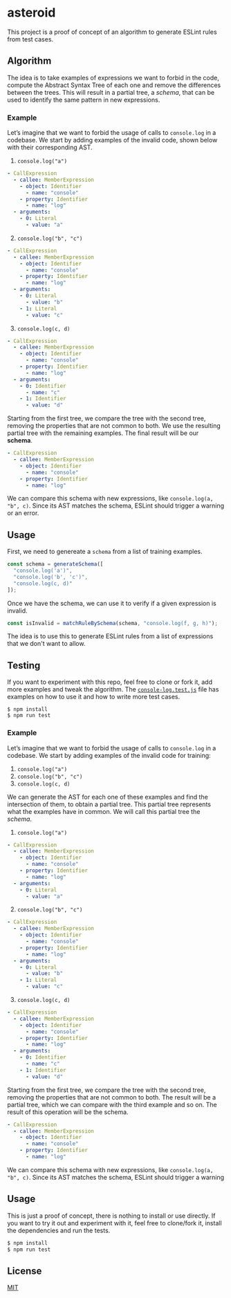 # asteroid

This project is a proof of concept of an algorithm to generate ESLint rules from test cases.

## Algorithm

The idea is to take examples of expressions we want to forbid in the code, compute the Abstract Syntax Tree of each one and remove the differences between the trees. This will result in a partial tree, a _schema_, that can be used to identify the same pattern in new expressions.

### Example

Let’s imagine that we want to forbid the usage of calls to `console.log` in a codebase. We start by adding examples of the invalid code, shown below with their corresponding AST.

1. `console.log("a")`

```yaml
- CallExpression
  - callee: MemberExpression
    - object: Identifier
      - name: "console"
    - property: Identifier
      - name: "log"
  - arguments:
    - 0: Literal
      - value: "a"
```

2. `console.log("b", "c")`

```yaml
- CallExpression
  - callee: MemberExpression
    - object: Identifier
      - name: "console"
    - property: Identifier
      - name: "log"
  - arguments:
    - 0: Literal
      - value: "b"
    - 1: Literal
      - value: "c"
```

3. `console.log(c, d)`

```yaml
- CallExpression
  - callee: MemberExpression
    - object: Identifier
      - name: "console"
    - property: Identifier
      - name: "log"
  - arguments:
    - 0: Identifier
      - name: "c"
    - 1: Identifier
      - value: "d"
```

Starting from the first tree, we compare the tree with the second tree, removing the properties that are not common to both. We use the resulting partial tree with the remaining examples. The final result will be our **schema**.

```yaml
- CallExpression
  - callee: MemberExpression
    - object: Identifier
      - name: "console"
    - property: Identifier
      - name: "log"
```

We can compare this schema with new expressions, like `console.log(a, "b", c)`. Since its AST matches the schema, ESLint should trigger a warning or an error.

## Usage

First, we need to genereate a `schema` from a list of training examples.

```js
const schema = generateSchema([
  "console.log('a')",
  "console.log('b', 'c')",
  "console.log(c, d)"
]);
```

Once we have the schema, we can use it to verify if a given expression is invalid.

```js
const isInvalid = matchRuleBySchema(schema, "console.log(f, g, h)");
```

The idea is to use this to generate ESLint rules from a list of expressions that we don't want to allow.

## Testing

If you want to experiment with this repo, feel free to clone or fork it, add more examples and tweak the algorithm. The [`console-log.test.js`](https://github.com/pnavarrc/asteroid/blob/master/test/console-log.test.js) file has examples on how to use it and how to write more test cases.

```
$ npm install
$ npm run test
```

### Example

Let’s imagine that we want to forbid the usage of calls to `console.log` in a codebase. We start by adding examples of the invalid code for training:

1. `console.log("a")`
2. `console.log("b", "c")`
3. `console.log(c, d)`

We can generate the AST for each one of these examples and find the intersection of them, to obtain a partial tree. This partial tree represents what the examples have in common. We will call this partial tree the _schema_.

1. `console.log("a")`

```yaml
- CallExpression
  - callee: MemberExpression
    - object: Identifier
      - name: "console"
    - property: Identifier
      - name: "log"
  - arguments:
    - 0: Literal
      - value: "a"
```

2. `console.log("b", "c")`

```yaml
- CallExpression
  - callee: MemberExpression
    - object: Identifier
      - name: "console"
    - property: Identifier
      - name: "log"
  - arguments:
    - 0: Literal
      - value: "b"
    - 1: Literal
      - value: "c"
```

3. `console.log(c, d)`

```yaml
- CallExpression
  - callee: MemberExpression
    - object: Identifier
      - name: "console"
    - property: Identifier
      - name: "log"
  - arguments:
    - 0: Identifier
      - name: "c"
    - 1: Identifier
      - value: "d"
```

Starting from the first tree, we compare the tree with the second tree, removing the properties that are not common to both. The result will be a partial tree, which we can compare with the third example and so on. The result of this operation will be the schema.

```yaml
- CallExpression
  - callee: MemberExpression
    - object: Identifier
      - name: "console"
    - property: Identifier
      - name: "log"
```

We can compare this schema with new expressions, like `console.log(a, "b", c)`. Since its AST matches the schema, ESLint should trigger a warning

## Usage

This is just a proof of concept, there is nothing to install or use directly. If you want to try it out and experiment with it, feel free to clone/fork it, install the dependencies and run the tests.

```sh
$ npm install
$ npm run test
```

## License

[MIT](https://github.com/pnavarrc/asteroid/blob/master/LICENSE)
